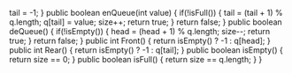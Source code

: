 tail = -1;
}
public boolean enQueue(int value) {
if(!isFull()) {
tail = (tail + 1) % q.length;
q[tail] = value;
size++;
return true;
}
return false;
}
public boolean deQueue() {
if(!isEmpty()) {
head = (head + 1) % q.length;
size--;
return true;
}
return false;
}
public int Front() {
return isEmpty() ? -1 : q[head];
}
public int Rear() {
return isEmpty() ? -1 : q[tail];
}
public boolean isEmpty() {
return size == 0;
}
public boolean isFull() {
return size == q.length;
}
}
​
​
```